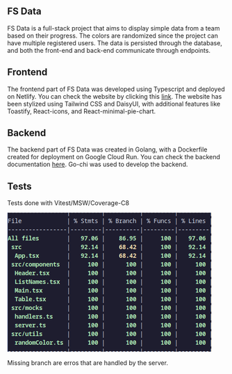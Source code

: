 ## FS Data

FS Data is a full-stack project that aims to display simple data from a team based on their progress. The colors are randomized since the project can have multiple registered users. The data is persisted through the database, and both the front-end and back-end communicate through endpoints.

## Frontend

The frontend part of FS Data was developed using Typescript and deployed on Netlify. You can check the website by clicking this [link](https://fsstack.netlify.app/). The website has been stylized using Tailwind CSS and DaisyUI, with additional features like Toastify, React-icons, and React-minimal-pie-chart.

## Backend

The backend part of FS Data was created in Golang, with a Dockerfile created for deployment on Google Cloud Run. You can check the backend documentation [here](https://github.com/carlosarraes/fsback). Go-chi was used to develop the backend.

## Tests

Tests done with Vitest/MSW/Coverage-C8

![](./img.png)

Missing branch are erros that are handled by the server.
